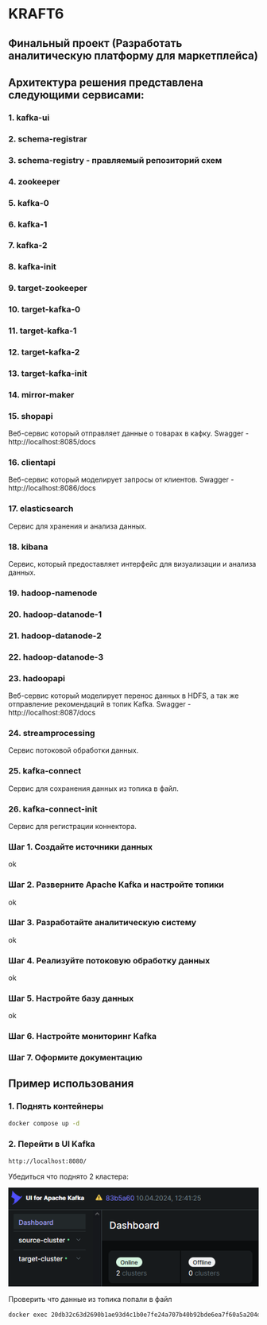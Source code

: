 # KRAFT6
## Финальный проект (Разработать аналитическую платформу для маркетплейса)

## Архитектура решения представлена следующими сервисами:
### 1. kafka-ui
### 2. schema-registrar
### 3. schema-registry - правляемый репозиторий схем
### 4. zookeeper
### 5. kafka-0
### 6. kafka-1
### 7. kafka-2
### 8. kafka-init
### 9. target-zookeeper
### 10. target-kafka-0
### 11. target-kafka-1
### 12. target-kafka-2
### 13. target-kafka-init
### 14. mirror-maker

### 15. shopapi
Веб-сервис который отправляет данные о товарах в кафку.
Swagger - http://localhost:8085/docs

### 16. clientapi
Веб-сервис который моделирует запросы от клиентов.
Swagger - http://localhost:8086/docs

### 17. elasticsearch
Сервис для хранения и анализа данных.

### 18. kibana
Сервис, который предоставляет интерфейс для визуализации и анализа данных.

### 19. hadoop-namenode

### 20. hadoop-datanode-1

### 21. hadoop-datanode-2

### 22. hadoop-datanode-3

### 23. hadoopapi
Веб-сервис который моделирует перенос данных в HDFS, а так же отправление рекомендаций в топик Kafka.
Swagger - http://localhost:8087/docs

### 24. streamprocessing
Сервис потоковой обработки данных.

### 25. kafka-connect
Сервис для сохранения данных из топика в файл.

### 26. kafka-connect-init
Сервис для регистрации коннектора.

### Шаг 1. Создайте источники данных
ok

### Шаг 2. Разверните Apache Kafka и настройте топики
ok

### Шаг 3. Разработайте аналитическую систему
ok

### Шаг 4. Реализуйте потоковую обработку данных
ok

### Шаг 5. Настройте базу данных
ok

### Шаг 6. Настройте мониторинг Kafka

### Шаг 7. Оформите документацию


## Пример использования

### 1. Поднять контейнеры

```bash
docker compose up -d
```

### 2. Перейти в UI Kafka

```bash
http://localhost:8080/
```
Убедиться что поднято 2 кластера:

![alt text](resources/two_clusters.png)


Проверить что данные из топика попали в файл
```bash
docker exec 20db32c63d2690b1ae93d4c1b0e7fe24a707b40b92bde6ea7f60a5a204d2d945 cat /home/appuser/products.out
```